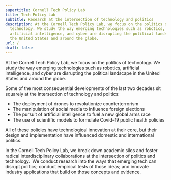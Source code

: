 ```yaml
---
supertitle: Cornell Tech Policy Lab
title: Tech Policy Lab
subtitle: Research at the intersection of technology and politics
description: At the Cornell Tech Policy Lab, we focus on the politics of
  technology. We study the way emerging technologies such as robotics,
  artificial intelligence, and cyber are disrupting the political landscape in
  the United States and around the globe.
url: /
draft: false
---
```

At the Cornell Tech Policy Lab, we focus on the politics of technology. We study the way emerging technologies such as robotics, artificial intelligence, and cyber are disrupting the political landscape in the United States and around the globe.

Some of the most consequential developments of the last two decades sit squarely at the intersection of technology and politics:

* The deployment of drones to revolutionize counterterrorism
* The manipulation of social media to influence foreign elections
* The pursuit of artificial intelligence to fuel a new global arms race
* The use of scientific models to formulate Covid-19 public health policies

All of these policies have technological innovation at their core, but their design and implementation have influenced domestic and international politics. 

In the Cornell Tech Policy Lab, we break down academic silos and foster radical interdisciplinary collaborations at the intersection of politics and technology.  We conduct research into the ways that emerging tech can disrupt politics; conduct empirical tests of those ideas; and innovate industry applications that build on those concepts and evidence.